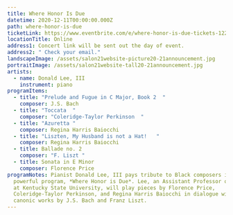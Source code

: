 ```yaml
---
title: Where Honor Is Due
datetime: 2020-12-11T00:00:00.000Z
path: where-honor-is-due
ticketLink: https://www.eventbrite.com/e/where-honor-is-due-tickets-122137208679
locationTitle: Online
address1: Concert link will be sent out the day of event.
address2: " Check your email."
landscapeImage: /assets/salon21website-picture20-21announcement.jpg
portraitImage: /assets/salon21website-tall20-21announcement.jpg
artists:
  - name: Donald Lee, III
    instrument: piano
programItems:
  - title: "Prelude and Fugue in C Major, Book 2  "
    composer: J.S. Bach
  - title: "Toccata  "
    composer: "Coleridge-Taylor Perkinson  "
  - title: "Azuretta "
    composer: Regina Harris Baiocchi
  - title: "Liszten, My Husband is not a Hat!   "
    composer: Regina Harris Baiocchi
  - title: Ballade no. 2
    composer: "F. Liszt "
  - title: Sonata in E Minor
    composer: Florence Price
programNotes: Pianist Donald Lee, III pays tribute to Black composers in his
  powerful program, *Where Honor is Due*. Lee, an Assistant Professor of Piano
  at Kentucky State University, will play pieces by Florence Price,
  Coleridge-Taylor Perkinson, and Regina Harris Baiocchi in dialogue with
  canonic works by J.S. Bach and Franz Liszt.
---
```

